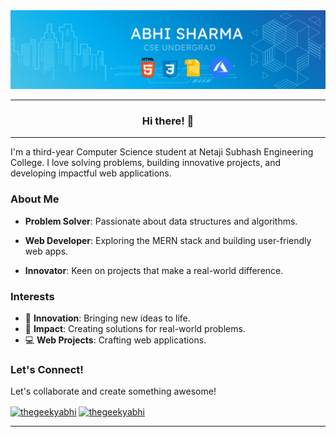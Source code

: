 
<img src="banner2..jpg" >

---

<h3 align= "center">Hi there! 👋 </h2>

---

I'm a third-year Computer Science student at Netaji Subhash Engineering College. I love solving problems, building innovative projects, and developing impactful web applications.

### About Me

- **Problem Solver**: Passionate about data structures and algorithms.

- **Web Developer**: Exploring the MERN stack and building user-friendly web apps.
- **Innovator**: Keen on projects that make a real-world difference.

### Interests

- 🚀 **Innovation**: Bringing new ideas to life.
- 🌟 **Impact**: Creating solutions for real-world problems.
- 💻 **Web Projects**: Crafting web applications.

### Let's Connect!
Let's collaborate and create something awesome!

<p align="left" ">
<a href="https://linkedin.com/in/thegeekyabhi" target="blank"><img align="center" src="https://raw.githubusercontent.com/rahuldkjain/github-profile-readme-generator/master/src/images/icons/Social/linked-in-alt.svg" alt="thegeekyabhi" height="30" width="40" /></a>
<a href="https://www.hackerrank.com/thegeekyabhi" target="blank"><img align="center" src="https://raw.githubusercontent.com/rahuldkjain/github-profile-readme-generator/master/src/images/icons/Social/hackerrank.svg" alt="thegeekyabhi" height="30" width="40" /></a>
</p>

---
